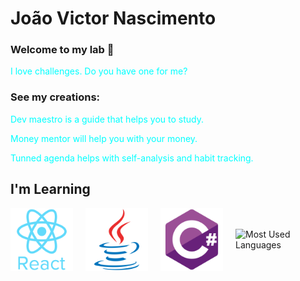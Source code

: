 # João Victor Nascimento

### Welcome to my lab 🔬
<p style="color: cyan;">I love challenges. Do you have one for me?</p>

### See my creations:
<p style="color: cyan;">Dev maestro is a guide that helps you to study.</p>
<p style="color: cyan;">Money mentor will help you with your money.</p>
<p style="color: cyan;">Tunned agenda helps with self-analysis and habit tracking.</p>



## I'm Learning

<div style="display: flex; justify-content: space-between; align-items: center; gap: 20px;">

  <img src="https://raw.githubusercontent.com/devicons/devicon/master/icons/react/react-original-wordmark.svg" style="width: 100px; height: 100px;" alt="React">
  
  <img src="https://raw.githubusercontent.com/devicons/devicon/master/icons/java/java-original.svg" style="width: 100px; height: 100px;" alt="Java">

  <img src="https://raw.githubusercontent.com/devicons/devicon/master/icons/csharp/csharp-original.svg" style="width: 100px; height: 100px;" alt="C#">

  <img src="https://github-readme-stats.vercel.app/api/top-langs/?username=Vitor45QW&layout=compact&theme=radical" alt="Most Used Languages">


  
</div>
